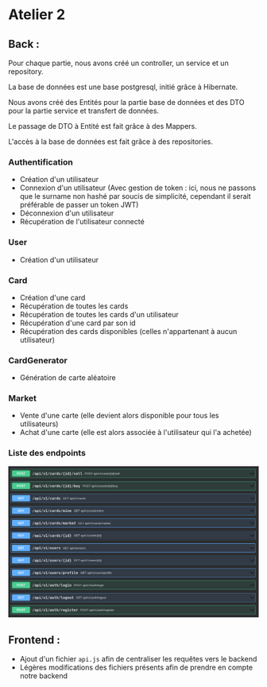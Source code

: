 # Atelier 2

## Back :
Pour chaque partie, nous avons créé un controller, un service et un repository.

La base de données est une base postgresql, initié grâce à Hibernate.

Nous avons créé des Entités pour la partie base de données et des DTO pour la partie service et transfert de données. 

Le passage de DTO à Entité est fait grâce à des Mappers.

L'accès à la base de données est fait grâce à des repositories.

### Authentification
- Création d'un utilisateur
- Connexion d'un utilisateur (Avec gestion de token : ici, nous ne passons que le surname non hashé par soucis de simplicité, cependant il serait préférable de passer un token JWT)
- Déconnexion d'un utilisateur
- Récupération de l'utilisateur connecté

### User
- Création d'un utilisateur

### Card
- Création d'une card
- Récupération de toutes les cards
- Récupération de toutes les cards d'un utilisateur
- Récupération d'une card par son id
- Récupération des cards disponibles (celles n'appartenant à aucun utilisateur)

### CardGenerator
- Génération de carte aléatoire 

### Market
- Vente d'une carte (elle devient alors disponible pour tous les utilisateurs)
- Achat d'une carte (elle est alors associée à l'utilisateur qui l'a achetée)

### Liste des endpoints
![Endpoints](./api-endpoint.png)

## Frontend :
- Ajout d'un fichier `api.js` afin de centraliser les requêtes vers le backend
- Légères modifications des fichiers présents afin de prendre en compte notre backend
